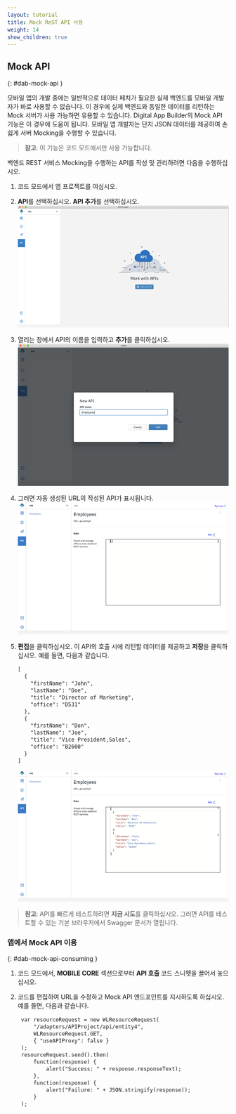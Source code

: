 ```yaml
---
layout: tutorial
title: Mock ReST API 사용
weight: 14
show_children: true
---
```

<!-- NLS_CHARSET=UTF-8 -->

## Mock API
{: #dab-mock-api }

모바일 앱의 개발 중에는 일반적으로 데이터 페치가 필요한 실제 백엔드를 모바일 개발자가 바로 사용할 수 없습니다. 이 경우에 실제 백엔드와 동일한 데이터를 리턴하는 Mock 서버가 사용 가능하면 유용할 수 있습니다. Digital App Builder의 Mock API 기능은 이 경우에 도움이 됩니다. 모바일 앱 개발자는 단지 JSON 데이터를 제공하여 손쉽게 서버 Mocking을 수행할 수 있습니다.

>**참고**: 이 기능은 코드 모드에서만 사용 가능합니다.

백엔드 REST 서비스 Mocking을 수행하는 API를 작성 및 관리하려면 다음을 수행하십시오.

1. 코드 모드에서 앱 프로젝트를 여십시오. 
2. **API**를 선택하십시오. **API 추가**를 선택하십시오.
    ![Mock API](dab-mock-api.png)

3. 열리는 창에서 API의 이름을 입력하고 **추가**를 클릭하십시오.
    ![Mock API 추가](dab-new-mock-api.png)

4. 그러면 자동 생성된 URL의 작성된 API가 표시됩니다.
    ![Mock API jason](dab-new-mock-api-jason.png)

5. **편집**을 클릭하십시오. 이 API의 호출 시에 리턴할 데이터를 제공하고 **저장**을 클릭하십시오. 예를 들면, 다음과 같습니다. 

    ```
    [
      {
        "firstName": "John",
        "lastName": "Doe",
        "title": "Director of Marketing",
        "office": "D531"
      },
      {
        "firstName": "Don",
        "lastName": "Joe",
        "title": "Vice President,Sales",
        "office": "B2600"
      }
    ]
    ```

    ![Mock API jason 샘플](dab-exp-moc-api.png)

>**참고**: API를 빠르게 테스트하려면 **지금 시도**를 클릭하십시오. 그러면 API를 테스트할 수 있는 기본 브라우저에서 Swagger 문서가 열립니다.

### 앱에서 Mock API 이용
{: #dab-mock-api-consuming }

1. 코드 모드에서, **MOBILE CORE** 섹션으로부터 **API 호출** 코드 스니펫을 끌어서 놓으십시오.
2. 코드를 편집하여 URL을 수정하고 Mock API 엔드포인트를 지시하도록 하십시오. 예를 들면, 다음과 같습니다.

    ```
     var resourceRequest = new WLResourceRequest(
         "/adapters/APIProject/api/entity4",
         WLResourceRequest.GET,
         { "useAPIProxy": false }
     );
     resourceRequest.send().then(
         function(response) {
             alert("Success: " + response.responseText);
         },
         function(response) {
             alert("Failure: " + JSON.stringify(response));
         }
     );
    ```
 
